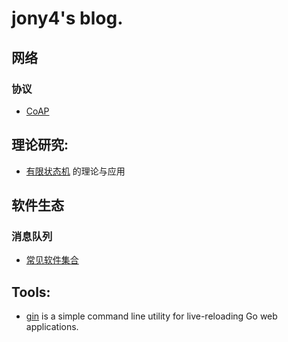 # jony4's blog.

## 网络
  
  ### 协议
  - [CoAP](network/protocol/coap.md)

## 理论研究:

  - [有限状态机](theory/fsm.md) 的理论与应用

## 软件生态

  ### 消息队列
  - [常见软件集合](ecosystem/mq/list.md)

## Tools:
  - [gin](tools/gin.md) is a simple command line utility for live-reloading Go web applications. 
